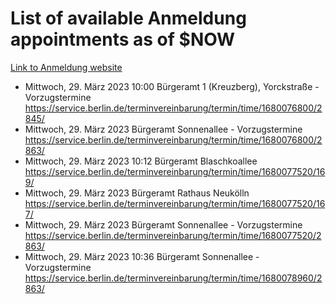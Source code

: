 # List of available Anmeldung appointments as of $NOW
[Link to Anmeldung website](https://service.berlin.de/terminvereinbarung/termin/tag.php?termin=1&anliegen[]=120686&dienstleisterlist=122210,122217,327316,122219,327312,122227,327314,122231,327346,122243,327348,122254,122252,329742,122260,329745,122262,329748,122271,327278,122273,327274,122277,327276,330436,122280,327294,122282,327290,122284,327292,122291,327270,122285,327266,122286,327264,122296,327268,150230,329760,122297,327286,122294,327284,122312,329763,122314,329775,122304,327330,122311,327334,122309,327332,317869,122281,327352,122279,329772,122283,122276,327324,122274,327326,122267,329766,122246,327318,122251,327320,122257,327322,122208,327298,122226,327300&herkunft=http%3A%2F%2Fservice.berlin.de%2Fdienstleistung%2F120686%2F)
- Mittwoch, 29. März 2023 10:00 Bürgeramt 1 (Kreuzberg), Yorckstraße - Vorzugstermine https://service.berlin.de/terminvereinbarung/termin/time/1680076800/2845/
- Mittwoch, 29. März 2023  Bürgeramt Sonnenallee - Vorzugstermine https://service.berlin.de/terminvereinbarung/termin/time/1680076800/2863/
- Mittwoch, 29. März 2023 10:12 Bürgeramt Blaschkoallee https://service.berlin.de/terminvereinbarung/termin/time/1680077520/169/
- Mittwoch, 29. März 2023  Bürgeramt Rathaus Neukölln https://service.berlin.de/terminvereinbarung/termin/time/1680077520/167/
- Mittwoch, 29. März 2023  Bürgeramt Sonnenallee - Vorzugstermine https://service.berlin.de/terminvereinbarung/termin/time/1680077520/2863/
- Mittwoch, 29. März 2023 10:36 Bürgeramt Sonnenallee - Vorzugstermine https://service.berlin.de/terminvereinbarung/termin/time/1680078960/2863/
